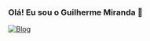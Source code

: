 ### Olá! Eu sou o Guilherme Miranda 👋

[![Blog](https://img.shields.io/website?label=GuiMiranda.com&style=for-the-badge&url=https://guimiranda.com.br/)](https://guimiranda.com.br/)
